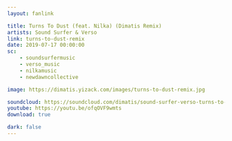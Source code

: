 ```yaml
---
layout: fanlink

title: Turns To Dust (feat. Nilka) (Dimatis Remix)
artists: Sound Surfer & Verso
link: turns-to-dust-remix
date: 2019-07-17 00:00:00
sc:
    - soundsurfermusic
    - verso_music
    - nilkamusic
    - newdawncollective

image: https://dimatis.yizack.com/images/turns-to-dust-remix.jpg

soundcloud: https://soundcloud.com/dimatis/sound-surfer-verso-turns-to-dust-feat-nilka-dimatis-remix
youtube: https://youtu.be/ofqOVF9wmts
download: true

dark: false
---
```

